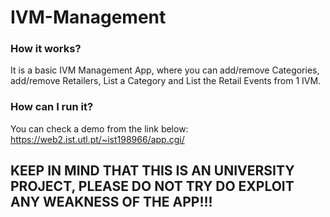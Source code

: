 # IVM-Management

### How it works?

It is a basic IVM Management App, where you can add/remove Categories, add/remove Retailers, List a Category and List the Retail Events from 1 IVM.

### How can I run it?

You can check a demo from the link below:
https://web2.ist.utl.pt/~ist198966/app.cgi/

## KEEP IN MIND THAT THIS IS AN UNIVERSITY PROJECT, PLEASE DO NOT TRY DO EXPLOIT ANY WEAKNESS OF THE APP!!!





